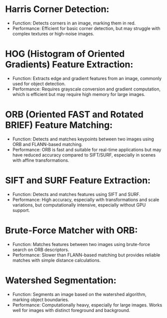 # Harris Corner Detection:

*   Function: Detects corners in an image, marking them in red.
*   Performance: Efficient for basic corner detection, but may struggle with complex textures or high-noise images.

# HOG (Histogram of Oriented Gradients) Feature Extraction:

*   Function: Extracts edge and gradient features from an image, commonly used for object detection.
*   Performance: Requires grayscale conversion and gradient computation, which is efficient but may require high memory for large images.

# ORB (Oriented FAST and Rotated BRIEF) Feature Matching:

*   Function: Detects and matches keypoints between two images using ORB and FLANN-based matching.
*   Performance: ORB is fast and suitable for real-time applications but may have reduced accuracy compared to SIFT/SURF, especially in scenes with affine transformations.

# SIFT and SURF Feature Extraction:

*   Function: Detects and matches features using SIFT and SURF.
*   Performance: High accuracy, especially with transformations and scale variations, but computationally intensive, especially without GPU support.

# Brute-Force Matcher with ORB:

*   Function: Matches features between two images using brute-force search on ORB descriptors.
*   Performance: Slower than FLANN-based matching but provides reliable matches with simple distance calculations.

# Watershed Segmentation:

*   Function: Segments an image based on the watershed algorithm, marking object boundaries.
*   Performance: Computationally heavy, especially for large images. Works well for images with distinct foreground and background.
